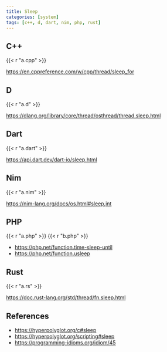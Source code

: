 ```yaml
---
title: Sleep
categories: [system]
tags: [c++, d, dart, nim, php, rust]
---
```


## C++

{{< r "a.cpp" >}}

<https://en.cppreference.com/w/cpp/thread/sleep_for>

## D

{{< r "a.d" >}}

<https://dlang.org/library/core/thread/osthread/thread.sleep.html>

## Dart

{{< r "a.dart" >}}

<https://api.dart.dev/dart-io/sleep.html>

## Nim

{{< r "a.nim" >}}

<https://nim-lang.org/docs/os.html#sleep,int>

## PHP

{{< r "a.php" >}}
{{< r "b.php" >}}

- <https://php.net/function.time-sleep-until>
- <https://php.net/function.usleep>

## Rust

{{< r "a.rs" >}}

<https://doc.rust-lang.org/std/thread/fn.sleep.html>

## References

- <https://hyperpolyglot.org/c#sleep>
- <https://hyperpolyglot.org/scripting#sleep>
- <https://programming-idioms.org/idiom/45>
